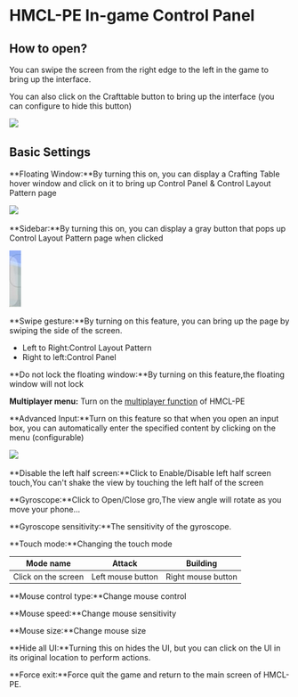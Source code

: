 # HMCL-PE In-game Control Panel

## How to open?

You can swipe the screen from the right edge to the left in the game to bring up the interface.

You can also click on the Crafttable button to bring up the interface (you can configure to hide this button)

![](../.gitbook/assets/Screenshot\_2022-08-16-10-09-28-63\_d17cc25ab2657fb.jpg)

## Basic Settings

**Floating Window:**By turning this on, you can display a Crafting Table hover window and click on it to bring up Control Panel & Control Layout Pattern page

![](../.gitbook/assets/Screenshot\_2022-08-16-11-00-11-12\_d17cc25ab2657fb.jpg)

**Sidebar:**By turning this on, you can display a gray button that pops up Control Layout Pattern page when clicked

![](<../.gitbook/assets/image (40).png>)

**Swipe gesture:**By turning on this feature, you can bring up the page by swiping the side of the screen.

* Left to Right:Control Layout Pattern
* Right to left:Control Panel

**Do not lock the floating window:**By turning on this feature,the floating window will not lock

**Multiplayer menu:** Turn on the [multiplayer function](multiplayer/use-hmcl-pe-multiplayer-function.md) of HMCL-PE

**Advanced Input:**Turn on this feature so that when you open an input box, you can automatically enter the specified content by clicking on the menu (configurable)

![](../.gitbook/assets/Screenshot\_2022-08-16-11-07-32-03\_d17cc25ab2657fb.jpg)

**Disable the left half screen:**Click to Enable/Disable left half screen touch,You can't shake the view by touching the left half of the screen

**Gyroscope:**Click to Open/Close gro,The view angle will rotate as you move your phone...

**Gyroscope sensitivity:**The sensitivity of the gyroscope.

**Touch mode:**Changing the touch mode

| Mode name            | Attack            | Building           |
| -------------------- | ----------------- | ------------------ |
| Click on the screen  | Left mouse button | Right mouse button |

**Mouse control type:**Change mouse control

**Mouse speed:**Change mouse sensitivity

**Mouse size:**Change mouse size

**Hide all UI:**Turning this on hides the UI, but you can click on the UI in its original location to perform actions.

**Force exit:**Force quit the game and return to the main screen of HMCL-PE.



